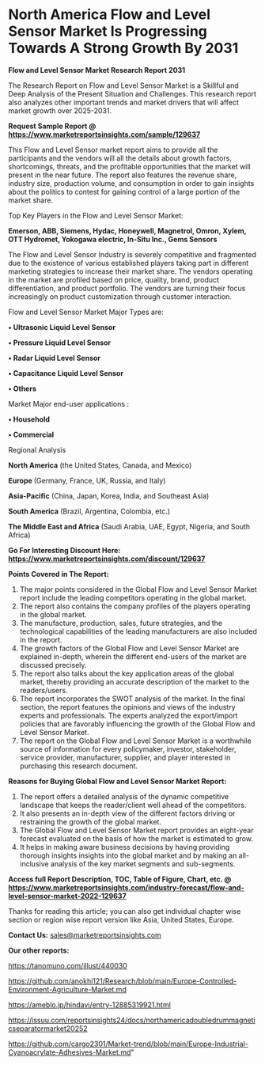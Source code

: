 # North America Flow and Level Sensor Market Is Progressing Towards A Strong Growth By 2031

<strong>Flow and Level Sensor Market Research Report 2031</strong>

The Research Report on Flow and Level Sensor Market is a Skillful and Deep Analysis of the Present Situation and Challenges. This research report also analyzes other important trends and market drivers that will affect market growth over 2025-2031.

<strong>Request Sample Report @ <a href=https://www.marketreportsinsights.com/sample/129637>https://www.marketreportsinsights.com/sample/129637</a></strong>

This Flow and Level Sensor market report aims to provide all the participants and the vendors will all the details about growth factors, shortcomings, threats, and the profitable opportunities that the market will present in the near future. The report also features the revenue share, industry size, production volume, and consumption in order to gain insights about the politics to contest for gaining control of a large portion of the market share.

Top Key Players in the Flow and Level Sensor Market:

<strong>Emerson, ABB, Siemens, Hydac, Honeywell, Magnetrol, Omron, Xylem, OTT Hydromet, Yokogawa electric, In-Situ Inc., Gems Sensors</strong>

The Flow and Level Sensor Industry is severely competitive and fragmented due to the existence of various established players taking part in different marketing strategies to increase their market share. The vendors operating in the market are profiled based on price, quality, brand, product differentiation, and product portfolio. The vendors are turning their focus increasingly on product customization through customer interaction.

Flow and Level Sensor Market Major Types are:

<strong>• Ultrasonic Liquid Level Sensor

• Pressure Liquid Level Sensor

• Radar Liquid Level Sensor

• Capacitance Liquid Level Sensor

• Others</strong>

Market Major end-user applications :

<strong>• Household

• Commercial</strong>

Regional Analysis

</u><strong><b>North America</b></strong> (the United States, Canada, and Mexico)

<strong><b>Europe </b></strong>(Germany, France, UK, Russia, and Italy)

<strong><b>Asia-Pacific</b></strong> (China, Japan, Korea, India, and Southeast Asia)

<strong><b>South America</b></strong> (Brazil, Argentina, Colombia, etc.)

<strong><b>The Middle East and Africa</b></strong> (Saudi Arabia, UAE, Egypt, Nigeria, and South Africa)

<strong>Go For Interesting Discount Here: <a href=https://www.marketreportsinsights.com/discount/129637>https://www.marketreportsinsights.com/discount/129637</a></strong>

<strong>Points Covered in The Report:</strong>
<ol>
  <li>The major points considered in the Global Flow and Level Sensor Market report include the leading competitors operating in the global market.</li>
  <li>The report also contains the company profiles of the players operating in the global market.</li>
  <li>The manufacture, production, sales, future strategies, and the technological capabilities of the leading manufacturers are also included in the report.</li>
  <li>The growth factors of the Global Flow and Level Sensor Market are explained in-depth, wherein the different end-users of the market are discussed precisely.</li>
  <li>The report also talks about the key application areas of the global market, thereby providing an accurate description of the market to the readers/users.</li>
  <li>The report incorporates the SWOT analysis of the market. In the final section, the report features the opinions and views of the industry experts and professionals. The experts analyzed the export/import policies that are favorably influencing the growth of the Global Flow and Level Sensor Market.</li>
  <li>The report on the Global Flow and Level Sensor Market is a worthwhile source of information for every policymaker, investor, stakeholder, service provider, manufacturer, supplier, and player interested in purchasing this research document.</li>
</ol>
<strong>Reasons for Buying Global Flow and Level Sensor Market Report:</strong>

<ol>
  <li>The report offers a detailed analysis of the dynamic competitive landscape that keeps the reader/client well ahead of the competitors.</li>
  <li>It also presents an in-depth view of the different factors driving or restraining the growth of the global market.</li>
  <li>The Global Flow and Level Sensor Market report provides an eight-year forecast evaluated on the basis of how the market is estimated to grow.</li>
  <li>It helps in making aware business decisions by having providing thorough insights insights into the global market and by making an all-inclusive analysis of the key market segments and sub-segments.</li>
</ol>
<strong>Access full Report Description, TOC, Table of Figure, Chart, etc. @ <a href=https://www.marketreportsinsights.com/industry-forecast/flow-and-level-sensor-market-2022-129637>https://www.marketreportsinsights.com/industry-forecast/flow-and-level-sensor-market-2022-129637</a></strong>


Thanks for reading this article; you can also get individual chapter wise section or region wise report version like Asia, United States, Europe.

<strong>Contact Us:</strong>
sales@marketreportsinsights.com

<strong>Our other reports:</strong>

<a href=https://tanomuno.com/illust/440030>https://tanomuno.com/illust/440030</a>

<a href=https://github.com/anokhi121/Research/blob/main/Europe-Controlled-Environment-Agriculture-Market.md>https://github.com/anokhi121/Research/blob/main/Europe-Controlled-Environment-Agriculture-Market.md</a>

<a href=https://ameblo.jp/hindavi/entry-12885319921.html>https://ameblo.jp/hindavi/entry-12885319921.html</a>

<a href=https://issuu.com/reportsinsights24/docs/northamericadoubledrummagneticseparatormarket20252>https://issuu.com/reportsinsights24/docs/northamericadoubledrummagneticseparatormarket20252</a>

<a href=https://github.com/cargo2301/Market-trend/blob/main/Europe-Industrial-Cyanoacrylate-Adhesives-Market.md>https://github.com/cargo2301/Market-trend/blob/main/Europe-Industrial-Cyanoacrylate-Adhesives-Market.md</a>"
